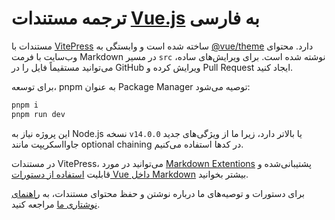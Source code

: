 # ترجمه مستندات [Vue.js](vuejs.org) به فارسی

مستندات با [VitePress](https://github.com/vuejs/vitepress) ساخته شده است و وابستگی به [@vue/theme](https://github.com/vuejs/vue-theme) دارد. محتوای وب‌سایت با فرمت Markdown در مسیر `src` نوشته شده است. برای ویرایش‌های ساده، می‌توانید مستقیماً فایل را در GitHub ویرایش کرده و Pull Request ایجاد کنید.

برای توسعه، pnpm به عنوان Package Manager توصیه می‌شود:
```bash
pnpm i
pnpm run dev
```

این پروژه نیاز به Node.js نسخه `v14.0.0` یا بالاتر دارد، زیرا ما از ویژگی‌های جدید جاوااسکریپت مانند optional chaining در کدها استفاده می‌کنیم.

در مستندات VitePress، می‌توانید در مورد [Markdown Extentions](https://vitepress.dev/guide/markdown) پشتیبانی‌شده و قابلیت [استفاده از دستورات Vue داخل Markdown](https://vitepress.dev/guide/using-vue) بیشتر بخوانید.

برای دستورات و توصیه‌های ما درباره نوشتن و حفظ محتوای مستندات، به [راهنمای نوشتاری ما](https://github.com/vuejs/docs/blob/main/.github/contributing/writing-guide.md) مراجعه کنید.
